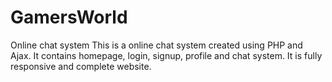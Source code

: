 # GamersWorld
Online chat system
This is a online chat system created using PHP and Ajax.
It contains homepage, login, signup, profile and chat system.
It is fully responsive and complete website.
